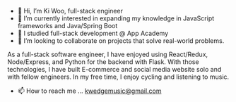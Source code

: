 

- 👋 Hi, I’m Ki Woo, full-stack engineer
- 👀 I’m currently interested in expanding my knowledge in JavaScript frameworks and Java/Spring Boot
- 🌱 I studied full-stack development @ App Academy
- 💞️ I’m looking to collaborate on projects that solve real-world problems.

As a full-stack software engineer, I have enjoyed using React/Redux, Node/Express, and Python for the backend with Flask. With those technologies, I have built E-commerce and social media website solo and with fellow engineers.
In my free time, I enjoy cycling and listening to music.

- 📫 How to reach me ...  kwedgemusic@gmail.com





<!---
kiwookim/kiwookim is a ✨ special ✨ repository because its `README.md` (this file) appears on your GitHub profile.
You can click the Preview link to take a look at your changes.
--->
